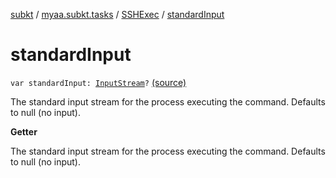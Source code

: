[subkt](../../index.md) / [myaa.subkt.tasks](../index.md) / [SSHExec](index.md) / [standardInput](./standard-input.md)

# standardInput

`var standardInput: `[`InputStream`](https://docs.oracle.com/javase/9/docs/api/java/io/InputStream.html)`?` [(source)](https://github.com/Myaamori/SubKt/blob/0.1.13/src/main/kotlin/myaa/subkt/tasks/tasks.kt#L2067)

The standard input stream for the process executing the command.
Defaults to null (no input).

**Getter**

The standard input stream for the process executing the command.
Defaults to null (no input).

